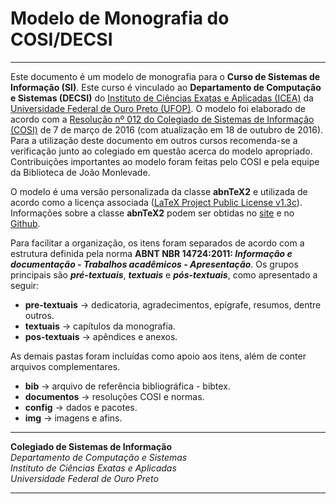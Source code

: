 # Modelo de Monografia do COSI/DECSI
___

Este documento é um modelo de monografia para o **Curso de Sistemas de Informação (SI)**. Este curso é vinculado ao **Departamento de Computação e Sistemas (DECSI)** do [Instituto de Ciências Exatas e Aplicadas (ICEA)](http://www.icea.ufop.br) da [Universidade Federal de Ouro Preto (UFOP)](http://www.ufop.br/). O modelo foi elaborado de acordo com a [Resolução n&#186; 012 do Colegiado de Sistemas de Informação (COSI)](/documentos/Resolucao-COSI-012-Trabalho-de-Conclusao-de-Curso-1-e-2-18-10-2016.pdf) de 7 de março de 2016 (com atualização em 18 de outubro de 2016). Para a utilização deste documento em outros cursos recomenda-se a verificação junto ao colegiado em questão acerca do modelo apropriado. Contribuições importantes ao modelo foram feitas pelo COSI e pela equipe da Biblioteca de João Monlevade.

O modelo é uma versão personalizada da classe **abnTeX2** e utilizada de acordo como a licença associada ([LaTeX Project Public License v1.3c](https://www.latex-project.org/lppl/)). Informações sobre a classe **abnTeX2** podem ser obtidas no [site](http://www.abntex.net.br/) e no [Github](https://github.com/abntex/abntex2).

Para facilitar a organização, os itens foram separados de acordo com a estrutura definida pela norma **ABNT NBR 14724:2011: _Informação e documentação - Trabalhos acadêmicos - Apresentação_**. Os grupos principais são _**pré-textuais**_, _**textuais**_ e _**pós-textuais**_, como apresentado a seguir:

  + **pre-textuais** &rarr; dedicatoria, agradecimentos, epígrafe, resumos, dentre outros.
  + **textuais** &rarr; capítulos da monografia.
  + **pos-textuais** &rarr; apêndices e anexos.

As demais pastas foram incluídas como apoio aos itens, além de conter arquivos complementares.

  + **bib** &rarr; arquivo de referência bibliográfica - bibtex.
  + **documentos** &rarr; resoluções COSI e normas.
  + **config** &rarr; dados e pacotes.
  + **img** &rarr; imagens e afins.

---

**Colegiado de Sistemas de Informação**  
*Departamento de Computação e Sistemas  
Instituto de Ciências Exatas e Aplicadas  
Universidade Federal de Ouro Preto*

---
